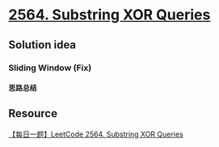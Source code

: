 # [2564. Substring XOR Queries](https://leetcode.com/problems/substring-xor-queries/description/)

## Solution idea
### Sliding Window (Fix)
#### 思路总结

## Resource
[【每日一题】LeetCode 2564. Substring XOR Queries](https://www.youtube.com/watch?v=MZL7xsHCHTE&ab_channel=HuifengGuan)